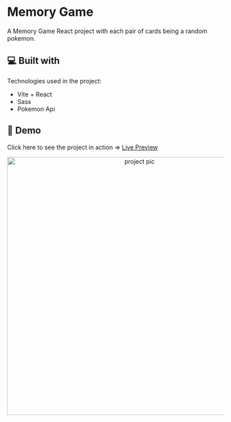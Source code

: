# Memory Game

A Memory Game React project with each pair of cards being a random pokemon. 

## 💻 Built with

Technologies used in the project:

*   Vite + React
*   Sass
*   Pokemon Api


## 🚀 Demo

Click here to see the project in action => [Live Preview](https://luminous-gaufre-43da6f.netlify.app/) 

<p align="center">
  <img src="https://i.imgur.com/JFW9kNQ.png" width="600" alt="project pic">
</p>
<h2 align="center">
</h2>

